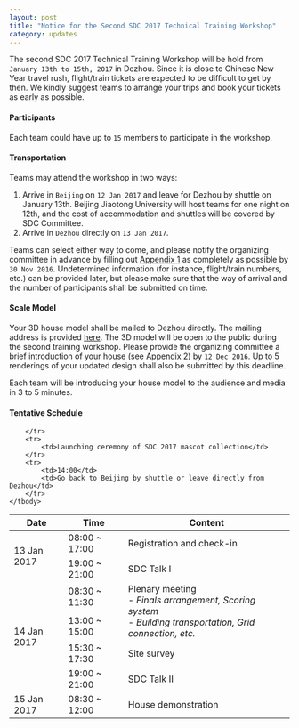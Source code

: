 ```yaml
---
layout: post
title: "Notice for the Second SDC 2017 Technical Training Workshop"
category: updates
---
```


The second SDC 2017 Technical Training Workshop will be hold from `January 13th to 15th, 2017` in Dezhou. Since it is close to Chinese New Year travel rush, flight/train tickets are expected to be difficult to get by then. We kindly suggest teams to arrange your trips and book your tickets as early as possible.

#### Participants

Each team could have up to `15` members to participate in the workshop.

#### Transportation

Teams may attend the workshop in two ways:

1. Arrive in `Beijing` on `12 Jan 2017` and leave for Dezhou by shuttle on January 13th. Beijing Jiaotong University will host teams for one night on 12th, and the cost of accommodation and shuttles will be covered by SDC Committee.
2. Arrive in `Dezhou` directly on `13 Jan 2017`.

Teams can select either way to come, and please notify the organizing committee in advance by filling out <a href="{{ site.baseurl }}/assets/doc/2016-11-07-appendix-1.xlsx" target="_blank">Appendix 1</a> as completely as possible by `30 Nov 2016`. Undetermined information (for instance, flight/train numbers, etc.) can be provided later, but please make sure that the way of arrival and the number of participants shall be submitted on time.

#### Scale Model

Your 3D house model shall be mailed to Dezhou directly. The mailing address is provided <a href="{{ site.baseurl }}/pages/submission_sm.html">here</a>. The 3D model will be open to the public during the second training workshop. Please provide the organizing committee a brief introduction of your house (see <a href="{{ site.baseurl }}/assets/doc/2016-11-07-appendix-2.docx" target="_blank">Appendix 2</a>) by `12 Dec 2016`. Up to 5 renderings of your updated design shall also be submitted by this deadline.

Each team will be introducing your house model to the audience and media in 3 to 5 minutes.

#### Tentative Schedule

<table class="table table-bordered">
	<thead>
		<tr>
			<th>Date</th>
			<th>Time</th>
			<th>Content</th>
		</tr>
	</thead>
	<tbody>
		<tr>
			<td rowspan="2">13 Jan 2017</td>
			<td>08:00 ~ 17:00</td>
			<td>Registration and check-in</td>
		</tr>
		<tr>
			<td>19:00 ~ 21:00</td>
			<td>SDC Talk I</td>
		</tr>
		<tr>
			<td rowspan="4">14 Jan 2017</td>
			<td>08:30 ~ 11:30</td>
			<td rowspan="2">Plenary meeting<br>
				- <i>Finals arrangement, Scoring system</i><br>
				- <i>Building transportation, Grid connection, etc.</i></td>
		</tr>
		<tr>
			<td>13:00 ~ 15:00</td>
		</tr>
		<tr>
			<td>15:30 ~ 17:30</td>
			<td>Site survey</td>
		</tr>
		<tr>
			<td>19:00 ~ 21:00</td>
			<td>SDC Talk II</td>
		</tr>
		<tr>
			<td rowspan="3">15 Jan 2017</td>
			<td rowspan="2">08:30 ~ 12:00</td>
			<td>House demonstration</td>
			
		</tr>
		<tr>
			<td>Launching ceremony of SDC 2017 mascot collection</td>
		</tr>
		<tr>
			<td>14:00</td>
			<td>Go back to Beijing by shuttle or leave directly from Dezhou</td>
		</tr>
	</tbody>
</table>